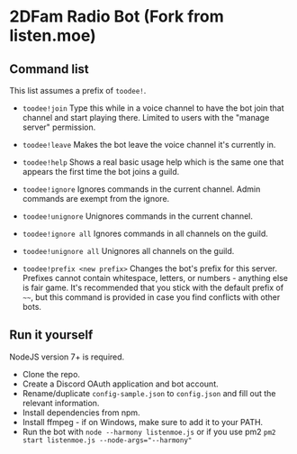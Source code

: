 # 2DFam Radio Bot (Fork from listen.moe)

## Command list

This list assumes a prefix of `toodee!`.

- `toodee!join`
  Type this while in a voice channel to have the bot join that channel and start playing there. Limited to users with the "manage server" permission.

- `toodee!leave`
  Makes the bot leave the voice channel it's currently in.

- `toodee!help`
  Shows a real basic usage help which is the same one that appears the first time the bot joins a guild.

- `toodee!ignore`
  Ignores commands in the current channel. Admin commands are exempt from the ignore.

- `toodee!unignore`
  Unignores commands in the current channel.
  
- `toodee!ignore all`
  Ignores commands in all channels on the guild.
  
- `toodee!unignore all`
  Unignores all channels on the guild.

- `toodee!prefix <new prefix>`
  Changes the bot's prefix for this server. Prefixes cannot contain whitespace, letters, or numbers - anything else is fair game. It's recommended that you stick with the default prefix of `~~`, but this command is provided in case you find conflicts with other bots.

## Run it yourself

NodeJS version 7+ is required. 

- Clone the repo.
- Create a Discord OAuth application and bot account.
- Rename/duplicate `config-sample.json` to `config.json` and fill out the relevant information.
- Install dependencies from npm.
- Install ffmpeg - if on Windows, make sure to add it to your PATH.
- Run the bot with `node --harmony listenmoe.js` or if you use pm2 `pm2 start listenmoe.js --node-args="--harmony"`
